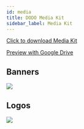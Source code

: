 ```yaml
---
id: media
title: DODO Media Kit
sidebar_label: Media Kit
---
```


[Click to download Media Kit](https://dodoex.github.io/docs/DODO-media-kit.zip)

[Preview with Google Drive](https://drive.google.com/drive/u/0/folders/1R9idnwzQL1r5Xn772NRvM7JLeHjaWV_D)

## Banners

![](https://dodoex.github.io/docs/DODO-media-kit/banner/2.png)

## Logos

![](https://dodoex.github.io/docs/DODO-media-kit/LOGO/Logo1-Y.png)

